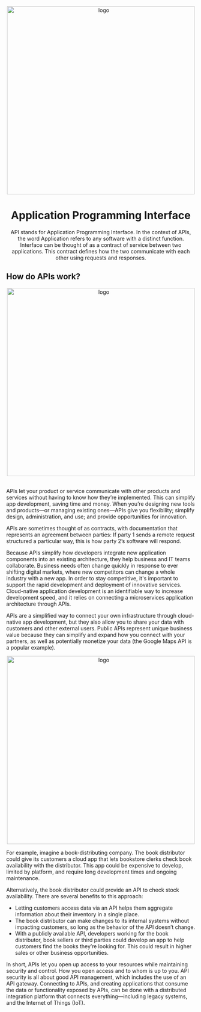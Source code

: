 <div align="center">

  <img src="https://user-images.githubusercontent.com/99180855/206121137-ef63fab7-118b-4cb4-b471-ea919921b0e3.png" alt="logo" width="500" height="auto" />
  
  # Application Programming Interface
  
API stands for Application Programming Interface. In the context of APIs, the word Application refers to any software with a distinct function. Interface can be thought of as a contract of service between two applications. This contract defines how the two communicate with each other using requests and responses.


</div>

## How do APIs work?

<div align="center">
  <img src="https://user-images.githubusercontent.com/99180855/206121638-264f1662-a299-4081-8117-41605509e25a.png" alt="logo" width="500" height="auto" />
</div>
  
  <br />
  
 APIs let your product or service communicate with other products and services without having to know how they’re implemented. This can simplify app development, saving time and money. When you’re designing new tools and products—or managing existing ones—APIs give you flexibility; simplify design, administration, and use; and provide opportunities for innovation.
 
 APIs are sometimes thought of as contracts, with documentation that represents an agreement between parties: If party 1 sends a remote request structured a particular way, this is how party 2’s software will respond.
 
 Because APIs simplify how developers integrate new application components into an existing architecture, they help business and IT teams collaborate. Business needs often change quickly in response to ever shifting digital markets, where new competitors can change a whole industry with a new app. In order to stay competitive, it's important to support the rapid development and deployment of innovative services. Cloud-native application development is an identifiable way to increase development speed, and it relies on connecting a microservices application architecture through APIs.
 
 APIs are a simplified way to connect your own infrastructure through cloud-native app development, but they also allow you to share your data with customers and other external users. Public APIs represent unique business value because they can simplify and expand how you connect with your partners, as well as potentially monetize your data (the Google Maps API is a popular example).
 
 <div align="center">
  <img src="https://user-images.githubusercontent.com/99180855/206122843-ac5cd921-6c79-4b76-9f57-1a1c9bb6ca44.png" alt="logo" width="500" height="auto" />
</div>

For example, imagine a book-distributing company. The book distributor could give its customers a cloud app that lets bookstore clerks check book availability with the distributor. This app could be expensive to develop, limited by platform, and require long development times and ongoing maintenance.

Alternatively, the book distributor could provide an API to check stock availability. There are several benefits to this approach:

- Letting customers access data via an API helps them aggregate information about their inventory in a single place.
- The book distributor can make changes to its internal systems without impacting customers, so long as the behavior of the API doesn’t change.
- With a publicly available API, developers working for the book distributor, book sellers or third parties could develop an app to help customers find the books they’re looking for. This could result in higher sales or other business opportunities.

In short, APIs let you open up access to your resources while maintaining security and control. How you open access and to whom is up to you. API security is all about good API management, which includes the use of an API gateway. Connecting to APIs, and creating applications that consume the data or functionality exposed by APIs, can be done with a distributed integration platform that connects everything—including legacy systems, and the Internet of Things (IoT).



